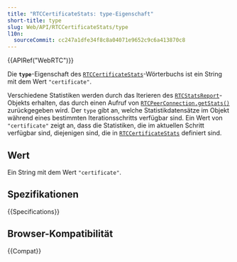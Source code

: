 ```yaml
---
title: "RTCCertificateStats: type-Eigenschaft"
short-title: type
slug: Web/API/RTCCertificateStats/type
l10n:
  sourceCommit: cc247a1dfe34f8c8a04071e9652c9c6a413870c8
---
```


{{APIRef("WebRTC")}}

Die **`type`**-Eigenschaft des [`RTCCertificateStats`](/de/docs/Web/API/RTCCertificateStats)-Wörterbuchs ist ein String mit dem Wert `"certificate"`.

Verschiedene Statistiken werden durch das Iterieren des [`RTCStatsReport`](/de/docs/Web/API/RTCStatsReport)-Objekts erhalten, das durch einen Aufruf von [`RTCPeerConnection.getStats()`](/de/docs/Web/API/RTCPeerConnection/getStats) zurückgegeben wird. Der `type` gibt an, welche Statistikdatensätze im Objekt während eines bestimmten Iterationsschritts verfügbar sind. Ein Wert von `"certificate"` zeigt an, dass die Statistiken, die im aktuellen Schritt verfügbar sind, diejenigen sind, die in [`RTCCertificateStats`](/de/docs/Web/API/RTCCertificateStats) definiert sind.

## Wert

Ein String mit dem Wert `"certificate"`.

## Spezifikationen

{{Specifications}}

## Browser-Kompatibilität

{{Compat}}
